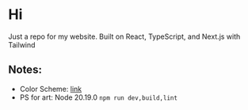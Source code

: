 # Hi

Just a repo for my website. Built on React, TypeScript, and Next.js with Tailwind

## Notes:

- Color Scheme: [link](https://www.color-hex.com/color-palette/104061)
- PS for art: Node 20.19.0
  `npm run dev,build,lint`
